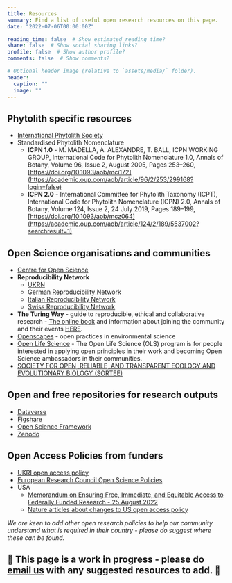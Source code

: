 ```yaml
---
title: Resources
summary: Find a list of useful open research resources on this page. 
date: "2022-07-06T00:00:00Z"

reading_time: false  # Show estimated reading time?
share: false  # Show social sharing links?
profile: false  # Show author profile?
comments: false  # Show comments?

# Optional header image (relative to `assets/media/` folder).
header:
  caption: ""
  image: ""
---
```


## Phytolith specific resources
* [International Phytolith Society](https://phytoliths.org/)
* Standardised Phytolith Nomenclature
  * **ICPN 1.0** - M. MADELLA, A. ALEXANDRE, T. BALL, ICPN WORKING GROUP, International Code for Phytolith Nomenclature 1.0, Annals of Botany, Volume 96, Issue 2, August 2005, Pages 253–260, [https://doi.org/10.1093/aob/mci172](https://academic.oup.com/aob/article/96/2/253/299168?login=false)
  * **ICPN 2.0** - International Committee for Phytolith Taxonomy (ICPT), International Code for Phytolith Nomenclature (ICPN) 2.0, Annals of Botany, Volume 124, Issue 2, 24 July 2019, Pages 189–199, [https://doi.org/10.1093/aob/mcz064](https://academic.oup.com/aob/article/124/2/189/5537002?searchresult=1)


## Open Science organisations and communities
* [Centre for Open Science](https://www.cos.io/)
* **Reproducibility Network**
  * [UKRN](https://www.ukrn.org/)
  * [German Reproducibility Network](https://reproducibilitynetwork.de/)
  * [Italian Reproducibility Network](https://www.itrn.org/)
  * [Swiss Reproducibility Network](https://www.swissrn.org/)
* **The Turing Way** - guide to reproducible, ethical and collaborative research - [The online book](https://the-turing-way.netlify.app/welcome) and information about joining the community and their events [HERE](https://hackmd.io/@turingway/demo-intro).  
* [Openscapes](https://www.openscapes.org/) - open practices in environmental science
* [Open Life Science](https://openlifesci.org/) - The Open Life Science (OLS) program is for people interested in applying open principles in their work and becoming Open Science ambassadors in their communities.
* [SOCIETY FOR OPEN, RELIABLE, AND TRANSPARENT ECOLOGY AND EVOLUTIONARY BIOLOGY (SORTEE)](https://www.sortee.org/)

## Open and free repositories for research outputs
* [Dataverse](https://support.dataverse.harvard.edu/researchers)
* [Figshare](https://figshare.com/)
* [Open Science Framework](https://osf.io/register?hsCtaTracking=083d137b-643b-4975-9be8-e32ea476b290%7Ce1cc5bb6-2190-4711-a514-7529212080b8)
* [Zenodo](https://zenodo.org/)

## Open Access Policies from funders
* [UKRI open access policy](https://www.ukri.org/publications/ukri-open-access-policy/)
* [European Research Council Open Science Policies](https://erc.europa.eu/managing-your-project/open-science) 
* USA 
  * [Memorandum on Ensuring Free, Immediate, and Equitable Access to Federally Funded Research - 25 August 2022](https://www.whitehouse.gov/wp-content/uploads/2022/08/08-2022-OSTP-Public-Access-Memo.pdf)
  * [Nature articles about changes to US open access policy](https://www.nature.com/articles/d41586-022-02351-1)

*We are keen to add other open research policies to help our community understand what is required in their country - please do suggest where these can be found.*

## 🚧 This page is a work in progress - please do [email us](mail.to:open.phytoliths@gmail.com) with any suggested resources to add. 🚧
